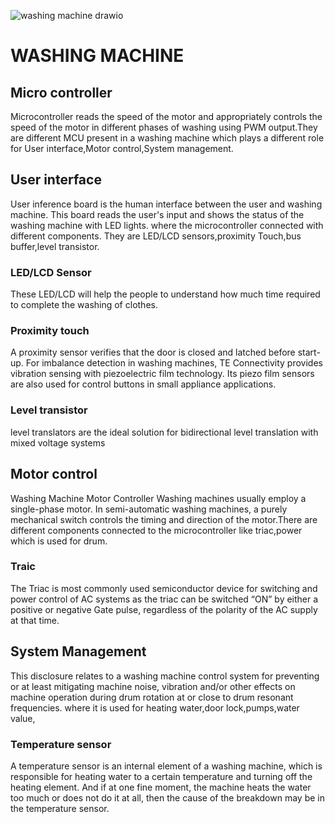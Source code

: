 ![washing machine drawio](https://user-images.githubusercontent.com/71341236/154830169-bc799517-d982-4edc-89a1-818fadbf5058.png)

# WASHING MACHINE

## Micro controller

Microcontroller reads the speed of the motor and appropriately controls the speed of the motor in different phases of washing using PWM output.They are different MCU present in a washing machine which plays a different role for User interface,Motor control,System management.

## User interface

User inference board is the human interface between the user and washing machine. This board reads the user's input and shows the status of the washing machine with LED lights.
where the microcontroller connected with different components. They are LED/LCD sensors,proximity Touch,bus buffer,level transistor.

### LED/LCD Sensor


These LED/LCD will help the people to understand how much time required to complete the washing of clothes.

### Proximity touch

A proximity sensor verifies that the door is closed and latched before start-up. For imbalance detection in washing machines, TE Connectivity provides vibration sensing with piezoelectric film technology. Its piezo film sensors are also used for control buttons in small appliance applications.


###  Level transistor

level translators are the ideal solution for bidirectional level translation with mixed voltage systems 


## Motor control

Washing Machine Motor Controller Washing machines usually employ a single-phase motor. In semi-automatic washing machines, a purely mechanical switch controls the timing and direction of the motor.There are different components connected to the microcontroller like triac,power which is used for drum.

### Traic


The Triac is most commonly used semiconductor device for switching and power control of AC systems as the triac can be switched “ON” by either a positive or negative Gate pulse, regardless of the polarity of the AC supply at that time.


## System Management

This disclosure relates to a washing machine control system for preventing or at least mitigating machine noise, vibration and/or other effects on machine operation during drum rotation at or close to drum resonant frequencies. where it is used for heating water,door lock,pumps,water value,

### Temperature sensor


A temperature sensor is an internal element of a washing machine, which is responsible for heating water to a certain temperature and turning off the heating element. And if at one fine moment, the machine heats the water too much or does not do it at all, then the cause of the breakdown may be in the temperature sensor.






